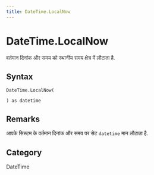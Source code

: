 ```yaml
---
title: DateTime.LocalNow
---
```


# DateTime.LocalNow


वर्तमान दिनांक और समय को स्थानीय समय क्षेत्र में लौटाता है.


## Syntax

```powerquery
DateTime.LocalNow(

) as datetime
```


## Remarks

आपके सिस्टम के वर्तमान दिनांक और समय पर सेट <code>datetime</code> मान लौटाता है.



## Category
DateTime
